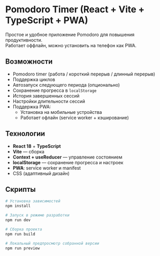 # Pomodoro Timer (React + Vite + TypeScript + PWA)

Простое и удобное приложение Pomodoro для повышения продуктивности.  
Работает оффлайн, можно установить на телефон как PWA.

## Возможности

- Pomodoro timer (работа / короткий перерыв / длинный перерыв)
- Поддержка циклов
- Автозапуск следующего периода (опционально)
- Сохранение прогресса в `localStorage`
- История завершенных сессий
- Настройки длительности сессий
- Поддержка PWA:
  - Установка на мобильные устройства
  - Работает офлайн (service worker + кэширование)

## Технологии

- **React 18** + **TypeScript**
- **Vite** — сборка
- **Context + useReducer** — управление состоянием
- **localStorage** — сохранение прогресса и настроек
- **PWA**: service worker и manifest
- CSS (адаптивный дизайн)

## Скрипты

```bash
# Установка зависимостей
npm install

# Запуск в режиме разработки
npm run dev

# Сборка проекта
npm run build

# Локальный предпросмотр собранной версии
npm run preview
```
